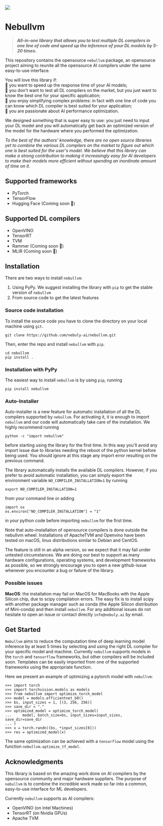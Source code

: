 
<img src="https://user-images.githubusercontent.com/83510798/154972625-09e4a459-f43c-423e-b835-8df2f9dd3253.png">

# Nebullvm

> _**All-in-one library that allows you to test multiple DL compilers in one line of code and speed up the inference of your DL models by 5-20 times.**_


This repository contains the opensource `nebullvm` package, an opensource project
aiming to reunite all the opensource AI compilers under the same easy-to-use interface.

You will love this library if:<br />
🚀 you want to speed up the response time of your AI models;\
👟 you don't want to test all DL compilers on the market, 
but you just want to know the best one for your specific application;\
🥇 you enjoy simplifying complex problems: in fact with one 
line of code you can know which DL compiler is best suited for your 
application;\
💙 you are passionate about AI performance optimization.

We designed something that is super easy to use: you just need to 
input your DL model and you will automatically get back an 
optimized version of the model for the hardware where you performed 
the optimization.

_To the best of the authors' knowledge, there are no open source 
libraries yet to combine the various DL compilers on the market to 
figure out which one is best suited for the user's model. 
We believe that this library can make a strong contribution to making it 
increasingly easy for AI developers to make their models more efficient 
without spending an inordinate amount of time on it._

## Supported frameworks
- PyTorch
- TensorFlow
- Hugging Face (Coming soon 🤗)

## Supported DL compilers
- OpenVINO
- TensorRT
- TVM
- Rammer (Coming soon 📨)
- MLIR (Coming soon 🚀)

## Installation
There are two ways to install `nebullvm`: 
1. Using PyPy. We suggest installing the library with `pip` to get the 
stable version of `nebullvm`
2. From source code to get the latest features


### Source code installation
To install the source code you have to clone the directory on your local 
machine using `git`.
```
git clone https://github.com/nebuly-ai/nebullvm.git
```
Then, enter the repo and install `nebullvm` with `pip`.
```
cd nebullvm
pip install .
```
### Installation with PyPy
The easiest way to install `nebullvm` is by using `pip`, running
```
pip install nebullvm
```

### Auto-Installer
Auto-installer is a new feature for automatic installation of all the DL compilers
supported by `nebullvm`. For activating it, it is enough to import `nebullvm` and 
our code will automatically take care of the installation. We highly recommend
running
```
python -c "import nebullvm"
```
before starting using the library for the first time. In this way you'll avoid any import issue
due to libraries needing the reboot of the python kernel before being used. 
You should ignore at this stage any import error 
resulting on the previous command.

The library automatically installs the available DL compilers. However, 
if you prefer to avoid automatic installation, you can simply export the 
environment variable `NO_COMPILER_INSTALLATION=1` by running
```
export NO_COMPILER_INSTALLATION=1
```
from your command line or adding
```
import os
os.environ["NO_COMPILER_INSTALLATION"] = "1"
```
in your python code before importing `nebullvm` for the first time.

Note that auto-installation of opensource compilers is done outside 
the nebullvm wheel. Installations of ApacheTVM and Openvino have been 
tested on macOS, linux distributions similar to Debian and CentOS. 

The feature is still in an alpha version, so we expect that it may fail 
under untested circumstances. We are doing our best to support as many 
hardware configurations, operating systems, and development frameworks 
as possible, so we strongly encourage you to open a new github-issue 
whenever you encounter a bug or failure of the library.

### Possible issues
**MacOS**: the installation may fail on MacOS for MacBooks with the Apple Silicon chip,
due to scipy compilation errors. The easy fix is to install scipy with another package 
manager such as conda (the Apple Silicon distribution of Mini-conda) 
and then install `nebullvm`.
For any additional issues do not hesitate to open an issue or contact directly 
`info@nebuly.ai` by email.

## Get Started
`Nebullvm` aims to reduce the computation time of deep learning model 
inference by at least 5 times by selecting and using the right DL compiler 
for your specific model and machine.
Currently `nebullvm` supports models in the `torch` and `tensorflow` frameworks, 
but other compilers will be included soon. 
Templates can be easily imported from one of the supported frameworks using the 
appropriate function.

Here we present an example of optimizing a pytorch model with `nebullvm`:
```
>>> import torch
>>> import torchvision.models as models
>>> from nebullvm import optimize_torch_model
>>> model = models.efficientnet_b0()
>>> bs, input_sizes = 1, [(3, 256, 256)]
>>> save_dir = "."
>>> optimized_model = optimize_torch_model(
...     model, batch_size=bs, input_sizes=input_sizes, save_dir=save_dir
... )
>>> x = torch.randn((bs, *input_sizes[0]))
>>> res = optimized_model(x)
```
The same optimization can be achieved with a `tensorflow` model using the function 
`nebullvm.optimize_tf_model`.


## Acknowledgments

This library is based on the amazing work done on AI compilers by 
the opensource community and major hardware suppliers. 
The purpose of `nebullvm` is to combine the incredible work made so far 
into a common, easy-to-use interface for ML developers.

Currently `nebullvm` supports as AI compilers:
* OpenVINO (on Intel Machines)
* TensorRT (on Nvidia GPUs)
* Apache TVM
